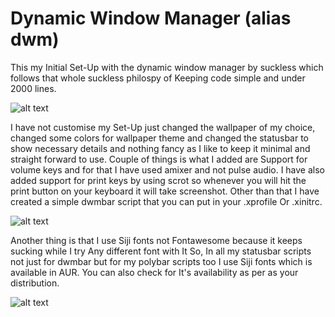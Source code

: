 # Dynamic Window Manager (alias dwm)
This my Initial Set-Up with the dynamic window manager by suckless which follows that whole suckless 
philospy of Keeping code simple and under 2000 lines.

![alt text](https://i.ibb.co/thYHyhm/2020-12-27-114634-1366x768-scrot.png) 

I have not customise my Set-Up just changed the wallpaper of my choice, changed some colors for wallpaper theme and changed the statusbar to show necessary details and nothing fancy as I like to keep it minimal and straight forward to use.
Couple of things is what I added are Support for volume keys and for that I have used amixer and not pulse audio. I have also added support for print keys by using scrot so whenever you will hit the print button on your keyboard it will take screenshot. 
Other than that I have created a simple dwmbar script that you can put in your .xprofile Or .xinitrc. 

![alt text](https://i.ibb.co/TkLGW7Z/2021-01-04-164849-1366x768-scrot.png) 

Another thing is that I use Siji fonts not Fontawesome because it keeps sucking while I try Any different font with It So, In all my statusbar scripts not just for dwmbar but for my polybar scripts too I use Siji fonts which is available in AUR. 
You can also check for It's availability as per as your distribution. 

![alt text](https://i.ibb.co/CtqPQhY/2021-01-02-125505-1366x768-scrot.png) 

